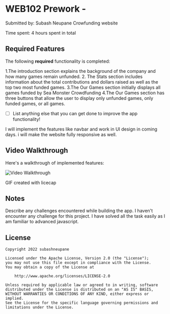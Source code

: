 # WEB102 Prework - 

Submitted by: Subash Neupane
 Crowfunding website

Time spent: 4 hours spent in total

## Required Features

The following **required** functionality is completed:

1.The introduction section explains the background of the company and how many games remain unfunded.
2. The Stats section includes information about the total contributions and dollars raised as well as the top two most funded games.
3.The Our Games section initially displays all games funded by Sea Monster Crowdfunding
4.The Our Games section has three buttons that allow the user to display only unfunded games, only funded games, or all games.



* [ ] List anything else that you can get done to improve the app functionality!

I will implement the features like navbar and work in UI design in coming days. i will make the website fully responsive as well. 

## Video Walkthrough

Here's a walkthrough of implemented features:

<img src='./assets/codepath.gif' title='Video Walkthrough' width='' alt='Video Walkthrough' />

<!-- Replace this with whatever GIF tool you used! -->
GIF created with licecap
<!-- licecap -->

## Notes

Describe any challenges encountered while building the app.
I haven't encounter any challenge for this project. I have solved all the task easily as I am familiar to advanced javascript.

## License

    Copyright 2022 subashneupane

    Licensed under the Apache License, Version 2.0 (the "License");
    you may not use this file except in compliance with the License.
    You may obtain a copy of the License at

        http://www.apache.org/licenses/LICENSE-2.0

    Unless required by applicable law or agreed to in writing, software
    distributed under the License is distributed on an "AS IS" BASIS,
    WITHOUT WARRANTIES OR CONDITIONS OF ANY KIND, either express or implied.
    See the License for the specific language governing permissions and
    limitations under the License.
